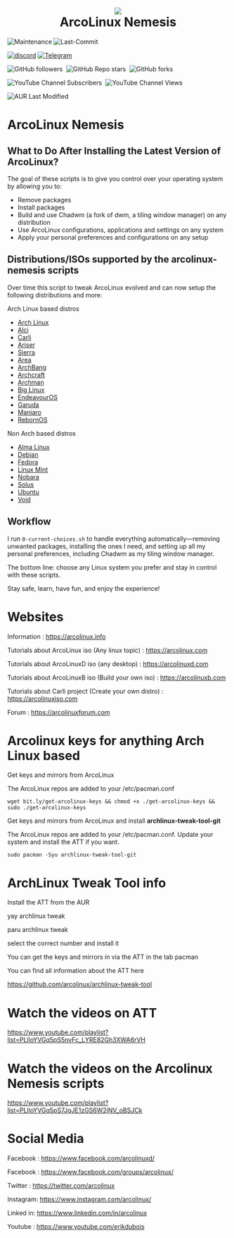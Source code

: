 <h1 align="center">
 <img src="https://github.com/erikdubois/arcolinux-nemesis/blob/master/Personal/settings/arcolinuxw.png">
  <br />
   ArcoLinux Nemesis
</h1>

![Maintenance](https://img.shields.io/maintenance/yes/2024?style=for-the-badge)
![Last-Commit](https://img.shields.io/github/last-commit/erikdubois/arcolinux-nemesis?style=for-the-badge)

<a href="https://discord.gg/stBhS4taje" target="_blank" rel="noopener noreferrer"><img src="https://img.shields.io/discord/1068192254365282405?logo=discord&label=discord" alt="discord"/></a>
<a href="https://t.me/arcolinux_d_b" target="_blank" rel="noopener noreferrer"><img alt="Telegram" src="https://img.shields.io/badge/telegram-chat-blue?logo=telegram"></a>

<img alt="GitHub followers" src="https://img.shields.io/github/followers/erikdubois?style=flat">&nbsp;&nbsp;<img alt="GitHub Repo stars" src="https://img.shields.io/github/stars/erikdubois/arcolinux-nemesis">&nbsp;&nbsp;<img alt="GitHub forks" src="https://img.shields.io/github/forks/erikdubois/arcolinux-nemesis">

<img alt="YouTube Channel Subscribers" src="https://img.shields.io/youtube/channel/subscribers/UCJdmdUp5BrsWsYVQUylCMLg">&nbsp;&nbsp;<img alt="YouTube Channel Views" src="https://img.shields.io/youtube/channel/views/UCJdmdUp5BrsWsYVQUylCMLg">

<img alt="AUR Last Modified" src="https://img.shields.io/aur/last-modified/archlinux-tweak-tool-git?label=AUR%20-%20ArchLinux-Tweak-Tool%20or%20ATT">


# ArcoLinux Nemesis

## What to Do After Installing the Latest Version of ArcoLinux?

The goal of these scripts is to give you control over your operating system by allowing you to:

- Remove packages
- Install packages
- Build and use Chadwm (a fork of dwm, a tiling window manager) on any distribution
- Use ArcoLinux configurations, applications and settings on any system
- Apply your personal preferences and configurations on any setup


## Distributions/ISOs supported by the arcolinux-nemesis scripts

Over time this script to tweak ArcoLinux evolved and can now setup the following distributions and more:


Arch Linux based distros

- [Arch Linux](https://archlinux.org/download/)
- [Alci](https://alci.online)
- [Carli](https://www.arcolinuxiso.com)
- [Ariser](https://ariser.eu)
- [Sierra](https://ariser.eu)
- [Area](https://ariser.eu)
- [ArchBang](https://archbang.org)
- [Archcraft](https://archcraft.io)
- [Archman](https://archman.org)
- [Big Linux](https://www.biglinux.com.br)
- [EndeavourOS](https://endeavouros.com)
- [Garuda](https://garudalinux.org)
- [Manjaro](https://manjaro.org)
- [RebornOS](https://rebornos.org)



Non Arch based distros

- [Alma Linux](https://almalinux.org)
- [Debian](https://www.debian.org)
- [Fedora](https://fedoraproject.org)
- [Linux Mint](https://www.linuxmint.com)
- [Nobara](https://nobaraproject.org)
- [Solus](https://getsol.us/download/)
- [Ubuntu](https://ubuntu.com/download)
- [Void](https://voidlinux.org)

## Workflow

I run `0-current-choices.sh` to handle everything automatically—removing unwanted packages, installing the ones I need, and setting up all my personal preferences, including Chadwm as my tiling window manager.

The bottom line: choose any Linux system you prefer and stay in control with these scripts.

Stay safe, learn, have fun, and enjoy the experience!


# Websites

Information : https://arcolinux.info

Tutorials about ArcoLinux iso (Any linux topic) : https://arcolinux.com

Tutorials about ArcoLinuxD iso (any desktop) : https://arcolinuxd.com

Tutorials about ArcoLinuxB iso (Build your own iso) : https://arcolinuxb.com

Tutorials about Carli project (Create your own distro) : https://arcolinuxiso.com

Forum : https://arcolinuxforum.com


# Arcolinux keys for anything Arch Linux based


Get keys and mirrors from ArcoLinux

The ArcoLinux repos are added to your /etc/pacman.conf


`wget bit.ly/get-arcolinux-keys && chmod +x ./get-arcolinux-keys && sudo ./get-arcolinux-keys`


Get keys and mirrors from ArcoLinux and install <b>archlinux-tweak-tool-git</b>

The ArcoLinux repos are added to your /etc/pacman.conf. Update your system and install the ATT if you want.


`sudo pacman -Syu archlinux-tweak-tool-git`


# ArchLinux Tweak Tool info

Install the ATT from the AUR

yay archlinux tweak

paru archlinux tweak

select the correct number and install it

You can get the keys and mirrors in via the ATT in the tab pacman

You can find all information about the ATT here

https://github.com/arcolinux/archlinux-tweak-tool


# Watch the videos on ATT

https://www.youtube.com/playlist?list=PLlloYVGq5pS5nvFc_LYRE82Gh3XWA6rVH



# Watch the videos on the Arcolinux Nemesis scripts

https://www.youtube.com/playlist?list=PLlloYVGq5pS7JqJE1zGS6W2jNV_oBSJCk



# Social Media

Facebook : https://www.facebook.com/arcolinuxd/

Facebook : https://www.facebook.com/groups/arcolinux/

Twitter  : https://twitter.com/arcolinux

Instagram: https://www.instagram.com/arcolinux/

Linked in: https://www.linkedin.com/in/arcolinux

Youtube  : https://www.youtube.com/erikdubois